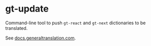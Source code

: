 # gt-update

Command-line tool to push `gt-react` and `gt-next` dictionaries to be translated.

See [docs.generaltranslation.com](https://docs.generaltranslation.com).
